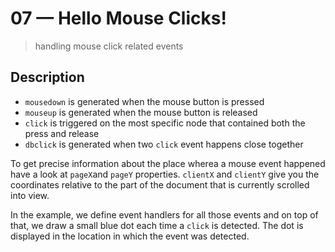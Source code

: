 # 07 &mdash; Hello Mouse Clicks!
> handling mouse click related events

## Description

+ `mousedown` is generated when the mouse button is pressed
+ `mouseup` is generated when the mouse button is released
+ `click` is triggered on the most specific node that contained both the press and release
+ `dbclick` is generated when two `click` event happens close together

To get precise information about the place wherea a mouse event happened have a look at `pageX`and `pageY` properties. `clientX` and `clientY` give you the coordinates relative to the part of the document that is currently scrolled into view.

In the example, we define event handlers for all those events and on top of that, we draw a small blue dot each time a `click` is detected. The dot is displayed in the location in which the event was detected.